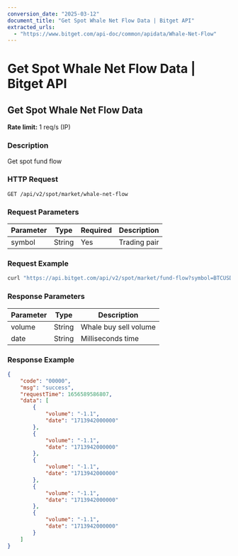 ```yaml
---
conversion_date: "2025-03-12"
document_title: "Get Spot Whale Net Flow Data | Bitget API"
extracted_urls:
  - "https://www.bitget.com/api-doc/common/apidata/Whale-Net-Flow"
---
```


# Get Spot Whale Net Flow Data | Bitget API

## Get Spot Whale Net Flow Data
**Rate limit:** 1 req/s (IP)

### Description
Get spot fund flow

### HTTP Request
```
GET /api/v2/spot/market/whale-net-flow
```

### Request Parameters
| Parameter | Type   | Required | Description     |
|-----------|--------|----------|-----------------|
| symbol    | String | Yes      | Trading pair    |

### Request Example
```bash
curl "https://api.bitget.com/api/v2/spot/market/fund-flow?symbol=BTCUSDT"
```

### Response Parameters
| Parameter | Type   | Description               |
|-----------|--------|---------------------------|
| volume    | String | Whale buy sell volume     |
| date      | String | Milliseconds time         |

### Response Example
```json
{
    "code": "00000",
    "msg": "success",
    "requestTime": 1656589586807,
    "data": [
        {
            "volume": "-1.1",
            "date": "1713942000000"
        },
        {
            "volume": "-1.1",
            "date": "1713942000000"
        },
        {
            "volume": "-1.1",
            "date": "1713942000000"
        },
        {
            "volume": "-1.1",
            "date": "1713942000000"
        },
        {
            "volume": "-1.1",
            "date": "1713942000000"
        }
    ]
}
```

